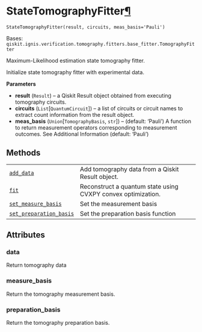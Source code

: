 # StateTomographyFitter[¶](#statetomographyfitter "Permalink to this headline")

<span id="undefined" />

`StateTomographyFitter(result, circuits, meas_basis='Pauli')`

Bases: `qiskit.ignis.verification.tomography.fitters.base_fitter.TomographyFitter`

Maximum-Likelihood estimation state tomography fitter.

Initialize state tomography fitter with experimental data.

**Parameters**

*   **result** (`Result`) – a Qiskit Result object obtained from executing tomography circuits.
*   **circuits** (`List`\[`QuantumCircuit`]) – a list of circuits or circuit names to extract count information from the result object.
*   **meas\_basis** (`Union`\[`TomographyBasis`, `str`]) – (default: ‘Pauli’) A function to return measurement operators corresponding to measurement outcomes. See Additional Information (default: ‘Pauli’)

## Methods

|                                                                                                                                                                                                                                                |                                                              |
| ---------------------------------------------------------------------------------------------------------------------------------------------------------------------------------------------------------------------------------------------- | ------------------------------------------------------------ |
| [`add_data`](qiskit.ignis.verification.StateTomographyFitter.add_data#qiskit.ignis.verification.StateTomographyFitter.add_data "qiskit.ignis.verification.StateTomographyFitter.add_data")                                                     | Add tomography data from a Qiskit Result object.             |
| [`fit`](qiskit.ignis.verification.StateTomographyFitter.fit#qiskit.ignis.verification.StateTomographyFitter.fit "qiskit.ignis.verification.StateTomographyFitter.fit")                                                                         | Reconstruct a quantum state using CVXPY convex optimization. |
| [`set_measure_basis`](qiskit.ignis.verification.StateTomographyFitter.set_measure_basis#qiskit.ignis.verification.StateTomographyFitter.set_measure_basis "qiskit.ignis.verification.StateTomographyFitter.set_measure_basis")                 | Set the measurement basis                                    |
| [`set_preparation_basis`](qiskit.ignis.verification.StateTomographyFitter.set_preparation_basis#qiskit.ignis.verification.StateTomographyFitter.set_preparation_basis "qiskit.ignis.verification.StateTomographyFitter.set_preparation_basis") | Set the preparation basis function                           |

## Attributes

<span id="undefined" />

### data

Return tomography data

<span id="undefined" />

### measure\_basis

Return the tomography measurement basis.

<span id="undefined" />

### preparation\_basis

Return the tomography preparation basis.
